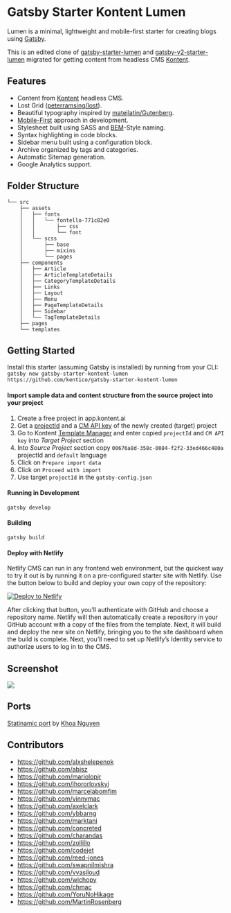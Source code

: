 # Gatsby Starter Kontent Lumen

Lumen is a minimal, lightweight and mobile-first starter for creating blogs using
[Gatsby](https://github.com/gatsbyjs/gatsby).

This is an edited clone of
[gatsby-starter-lumen](https://github.com/alxshelepenok/gatsby-starter-lumen) and [gatsby-v2-starter-lumen](https://github.com/GatsbyCentral/gatsby-v2-starter-lumen)
migrated for getting content from headless CMS
[Kontent](https://kontent.ai/).

## Features
+ Content from [Kontent](http://kontent.ai/) headless CMS.
+ Lost Grid ([peterramsing/lost](https://github.com/peterramsing/lost)).
+ Beautiful typography inspired by [matejlatin/Gutenberg](https://github.com/matejlatin/Gutenberg).
+ [Mobile-First](https://medium.com/@mrmrs_/mobile-first-css-48bc4cc3f60f) approach in development.
+ Stylesheet built using SASS and [BEM](http://getbem.com/naming/)-Style naming.
+ Syntax highlighting in code blocks.
+ Sidebar menu built using a configuration block.
+ Archive organized by tags and categories.
+ Automatic Sitemap generation.
+ Google Analytics support.

## Folder Structure

```
└── src
    ├── assets
    │   ├── fonts
    │   │   └── fontello-771c82e0
    │   │       ├── css
    │   │       └── font
    │   └── scss
    │       ├── base
    │       ├── mixins
    │       └── pages
    ├── components
    │   ├── Article
    │   ├── ArticleTemplateDetails
    │   ├── CategoryTemplateDetails
    │   ├── Links
    │   ├── Layout
    │   ├── Menu
    │   ├── PageTemplateDetails
    │   ├── Sidebar
    │   └── TagTemplateDetails
    ├── pages
    └── templates
```

## Getting Started
Install this starter (assuming Gatsby is installed) by running from your CLI:
`gatsby new gatsby-starter-kontent-lumen https://github.com/kentico/gatsby-starter-kontent-lumen`

#### Import sample data and content structure from the source project into your project

1. Create a free project in app.kontent.ai
1. Get a [projectId](https://docs.kontent.ai/reference/management-api-v2#section/Authentication) and a [CM API key](https://docs.kontent.ai/reference/management-api-v2#section/Authentication) of the newly created (target) project
1. Go to Kontent [Template Manager](https://kentico.github.io/kontent-template-manager/) and enter copied `projectId` and `CM API key` into *Target Project* section
1. Into *Source Project* section copy `00676a8d-358c-0084-f2f2-33ed466c480a` projectId and `default` language
1. Click on `Prepare import data`
1. Click on `Proceed with import`
1. Use target `projectId` in the `gatsby-config.json`

#### Running in Development
`gatsby develop`

#### Building
`gatsby build`

#### Deploy with Netlify

Netlify CMS can run in any frontend web environment, but the quickest way to try it out is by running it on a pre-configured starter site with Netlify. Use the button below to build and deploy your own copy of the repository:

<a href="https://app.netlify.com/start/deploy?repository=https://github.com/GatsbyCentral/gatsby-v2-starter-lumen" target="_blank"><img src="https://www.netlify.com/img/deploy/button.svg" alt="Deploy to Netlify"></a>

After clicking that button, you’ll authenticate with GitHub and choose a repository name. Netlify will then automatically create a repository in your GitHub account with a copy of the files from the template. Next, it will build and deploy the new site on Netlify, bringing you to the site dashboard when the build is complete. Next, you’ll need to set up Netlify’s Identity service to authorize users to log in to the CMS.

## Screenshot

![](http://i.imgur.com/422y5GV.png)

## Ports
[Statinamic port](https://github.com/thangngoc89/statinamic-theme-lumen) by [Khoa Nguyen](https://github.com/thangngoc89)

## Contributors
* https://github.com/alxshelepenok
* https://github.com/abisz
* https://github.com/mariolopjr
* https://github.com/ihororlovskyi
* https://github.com/marcelabomfim
* https://github.com/vinnymac
* https://github.com/axelclark
* https://github.com/ybbarng
* https://github.com/marktani
* https://github.com/concreted
* https://github.com/charandas
* https://github.com/zollillo
* https://github.com/codejet
* https://github.com/reed-jones
* https://github.com/swapnilmishra
* https://github.com/vvasiloud
* https://github.com/wichopy
* https://github.com/chmac
* https://github.com/YoruNoHikage
* https://github.com/MartinRosenberg
